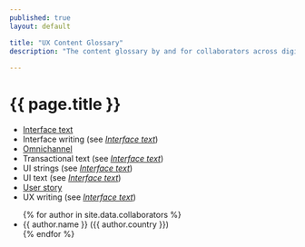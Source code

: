 ```yaml
---
published: true
layout: default

title: "UX Content Glossary"
description: "The content glossary by and for collaborators across digital fields."
 
---
```


<h1 class="term-title">{{ page.title }}</h1>

* [Interface text](interface-text.html "blank")
* Interface writing (see _[Interface text](interface-text.html)_)
* [Omnichannel](omnichannel.html "blank")
* Transactional text (see _[Interface text](interface-text.html)_)
* UI strings (see _[Interface text](interface-text.html)_)
* UI text (see _[Interface text](interface-text.html)_)
* [User story](user-story.html "A user story is a content planning technique that helps writers produce copy in relation to user needs.")
* UX writing (see _[Interface text](interface-text.html)_)

<section class="contributors-index">
    <ul class="authors nomark">
      {% for author in site.data.collaborators %}
        <li>{{ author.name }} ({{ author.country }})</li>
			{% endfor %}
    </ul>
</section>
